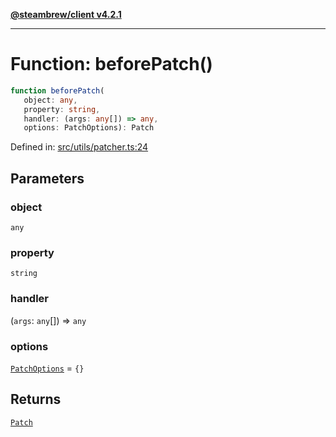 [**@steambrew/client v4.2.1**](../README.md)

***

# Function: beforePatch()

```ts
function beforePatch(
   object: any, 
   property: string, 
   handler: (args: any[]) => any, 
   options: PatchOptions): Patch
```

Defined in: [src/utils/patcher.ts:24](https://github.com/shdwmtr/plugutil/blob/b52230e3bd417b9353d983856323dee8a90c4f70/client/src/utils/patcher.ts#L24)

## Parameters

### object

`any`

### property

`string`

### handler

(`args`: `any`[]) => `any`

### options

[`PatchOptions`](../interfaces/PatchOptions.md) = `{}`

## Returns

[`Patch`](../interfaces/Patch.md)
